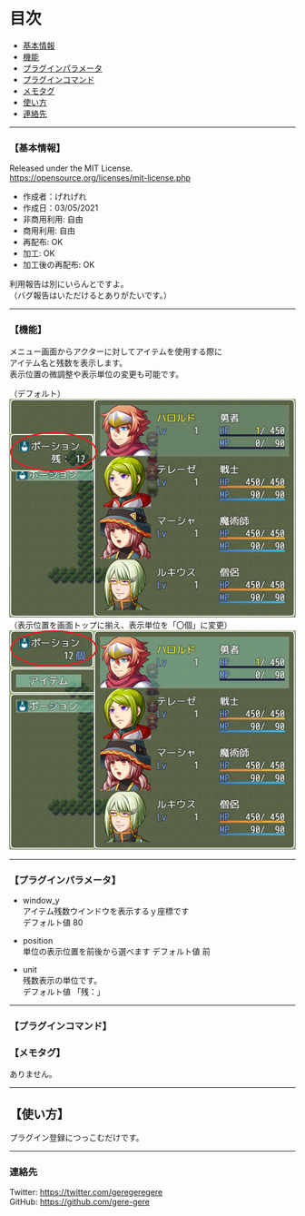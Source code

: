 # 目次

- [基本情報](#【基本情報】)
- [機能](#【機能】)
- [プラグインパラメータ](#【プラグインパラメータ】)
- [プラグインコマンド](#【プラグインコマンド】)
- [メモタグ](#【メモタグ】)
- [使い方](#【使い方】)
- [連絡先](#【連絡先】)

---

### 【基本情報】

Released under the MIT License.  
<https://opensource.org/licenses/mit-license.php>

- 作成者：げれげれ
- 作成日：03/05/2021
- 非商用利用: 自由
- 商用利用: 自由
- 再配布: OK
- 加工: OK
- 加工後の再配布: OK

利用報告は別にいらんとですよ。  
（バグ報告はいただけるとありがたいです。）

---

### 【機能】

メニュー画面からアクターに対してアイテムを使用する際に  
アイテム名と残数を表示します。  
表示位置の微調整や表示単位の変更も可能です。

（デフォルト）  
![使用例](img/sample2.png)  
（表示位置を画面トップに揃え、表示単位を「〇個」に変更）  
![使用例](img/sample1.png)

---

### 【プラグインパラメータ】

- window_y  
  アイテム残数ウインドウを表示するｙ座標です  
  デフォルト値 80

- position  
  単位の表示位置を前後から選べます
  デフォルト値 前

- unit  
  残数表示の単位です。  
  デフォルト値 「残：」

---

### 【プラグインコマンド】

### 【メモタグ】

ありません。

---

## 【使い方】

プラグイン登録につっこむだけです。

---

### 連絡先

Twitter: <https://twitter.com/geregeregere>  
GitHub: <https://github.com/gere-gere>
